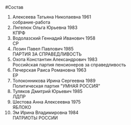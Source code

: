 #Состав
1. Алексеева Татьяна Николаевна 1961   
    собрание-работа
2. Лнгелюк Ольга Юрьевна 1983   
    КПРФ
3. Водолазский Геннадий Иванович 1958   
    СР
4. Лозин Павел Павлович 1985   
    ПАРТИЯ ЗА СПРАВЕДЛИВОСТЬ
5. Охота Константин Александрович 1983   
    Российская партия пенсионеров за справедливость
6. Печерская Раиса Романовна 1963   
    ЕР
7. Толоконникова Ирина Сергеевна 1989   
    Политическая партия "УМНАЯ РОССИЯ"
8. Туляков Дмитрий Юрьевич 1985   
    ЛДПР
9. Шестова Анна Алексеевна 1975   
    ЯБЛОКО
10. Эм Ирина Владимировна 1984   
    ПАТРИОТЫ РОССИИ
